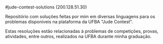 #jude-contest-solutions (200.128.51.30)

Repositório com soluções feitas por mim em diversas linguagens para os problemas disponíveis na plataforma da UFBA "Jude Contest".

Estas resoluções estão relacionadas à problemas de competições, provas, atividades, entre outros, realizados na UFBA durante minha graduação.
